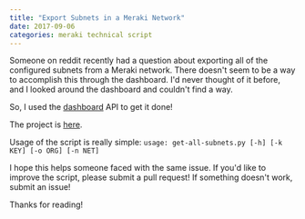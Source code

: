 ```yaml
---
title: "Export Subnets in a Meraki Network"
date: 2017-09-06
categories: meraki technical script
---
```

Someone on reddit recently had a question about exporting all of the configured subnets from a Meraki network. There doesn't seem to be a way to accomplish this through the dashboard. I'd never thought of it before, and I looked around the dashboard and couldn't find a way.

So, I used the [dashboard](https://documentation.meraki.com/zGeneral_Administration/Other_Topics/The_Cisco_Meraki_Dashboard_API) API to get it done!

The project is [here](https://github.com/sambyers/meraki).

Usage of the script is really simple: `usage: get-all-subnets.py [-h] [-k KEY] [-o ORG] [-n NET]`

I hope this helps someone faced with the same issue. If you'd like to improve the script, please submit a pull request! If something doesn't work, submit an issue!

Thanks for reading!